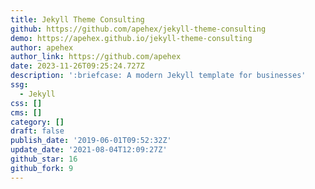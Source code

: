 ```yaml
---
title: Jekyll Theme Consulting
github: https://github.com/apehex/jekyll-theme-consulting
demo: https://apehex.github.io/jekyll-theme-consulting
author: apehex
author_link: https://github.com/apehex
date: 2023-11-26T09:25:24.727Z
description: ':briefcase: A modern Jekyll template for businesses'
ssg:
  - Jekyll
css: []
cms: []
category: []
draft: false
publish_date: '2019-06-01T09:52:32Z'
update_date: '2021-08-04T12:09:27Z'
github_star: 16
github_fork: 9
---
```

